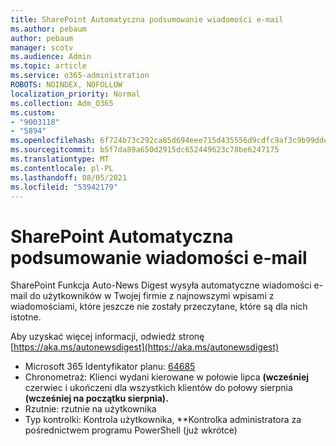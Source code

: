 ```yaml
---
title: SharePoint Automatyczna podsumowanie wiadomości e-mail
ms.author: pebaum
author: pebaum
manager: scotv
ms.audience: Admin
ms.topic: article
ms.service: o365-administration
ROBOTS: NOINDEX, NOFOLLOW
localization_priority: Normal
ms.collection: Adm_O365
ms.custom:
- "9003118"
- "5894"
ms.openlocfilehash: 6f724b73c292ca85d694eee715d435556d9cdfc9af3c9b99ddea1e094f3d16a8
ms.sourcegitcommit: b5f7da89a650d2915dc652449623c78be6247175
ms.translationtype: MT
ms.contentlocale: pl-PL
ms.lasthandoff: 08/05/2021
ms.locfileid: "53942179"
---
```

# <a name="sharepoint-auto-digest-email"></a>SharePoint Automatyczna podsumowanie wiadomości e-mail

SharePoint Funkcja Auto-News Digest wysyła automatyczne wiadomości e-mail do użytkowników w Twojej firmie z najnowszymi wpisami z wiadomościami, które jeszcze nie zostały przeczytane, które są dla nich istotne.

Aby uzyskać więcej informacji, odwiedź stronę [https://aka.ms/autonewsdigest](https://aka.ms/autonewsdigest)

- Microsoft 365 Identyfikator planu: [64685](https://www.microsoft.com/microsoft-365/roadmap?filters=&featureid=64685)
- Chronometraż: Klienci wydani kierowane w połowie lipca **(wcześniej** czerwiec i ukończeni dla wszystkich klientów do połowy sierpnia **(wcześniej na początku sierpnia).**
- Rzutnie: rzutnie na użytkownika
- Typ kontrolki: Kontrola użytkownika, **Kontrolka administratora za pośrednictwem programu PowerShell (już wkrótce)
